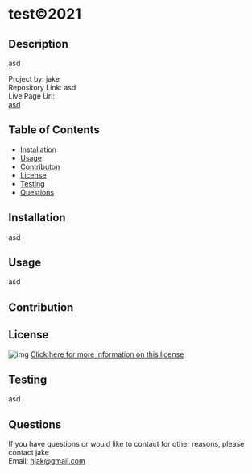 # test©2021

## Description
asd

Project by: jake  
Repository Link: asd  
Live Page Url:  
[asd](asd)

## Table of Contents

* [Installation](#installation)
* [Usage](#usage)
* [Contributon](#credits)
* [License](#license)
* [Testing](#testing)
* [Questions](#questions)

## Installation
asd

## Usage 
asd

## Contribution
  
[]()

## License
![img](https://img.shields.io/badge/license-MIT-green)
[Click here for more information on this license](https://choosealicense.com/licenses/mit)


## Testing
asd

## Questions
If you have questions or would like to contact for other reasons, please contact
jake  
Email: hjak@gmail.com
